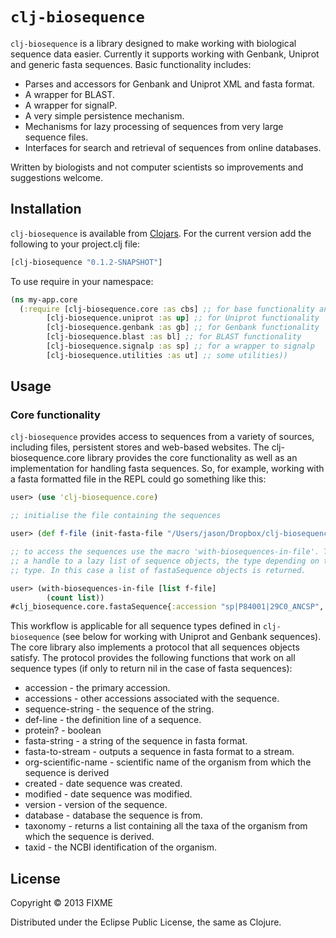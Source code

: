 # `clj-biosequence`

`clj-biosequence` is a library designed to make working with biological sequence data easier. Currently it supports working with Genbank, Uniprot and generic fasta sequences. Basic functionality includes:

- Parses and accessors for Genbank and Uniprot XML and fasta format.
- A wrapper for BLAST.
- A wrapper for signalP.
- A very simple persistence mechanism.
- Mechanisms for lazy processing of sequences from very large sequence files.
- Interfaces for search and retrieval of sequences from online databases.

Written by biologists and not computer scientists so improvements and
suggestions welcome.

## Installation

`clj-biosequence` is available from [Clojars](https://clojars.org/clj-biosequence). For the current version add the following to your project.clj file:

```clojure
[clj-biosequence "0.1.2-SNAPSHOT"]
```

To use require in your namespace:

```clojure
(ns my-app.core
  (:require [clj-biosequence.core :as cbs] ;; for base functionality and fasta
  	    [clj-biosequence.uniprot :as up] ;; for Uniprot functionality
	    [clj-biosequence.genbank :as gb] ;; for Genbank functionality
	    [clj-biosequence.blast :as bl] ;; for BLAST functionality
	    [clj-biosequence.signalp :as sp] ;; for a wrapper to signalp
	    [clj-biosequence.utilities :as ut] ;; some utilities))
```

## Usage

### Core functionality

`clj-biosequence` provides access to sequences from a variety of sources, including files, persistent stores and web-based websites. The clj-biosequence.core library provides the core functionality as well as an implementation for handling fasta sequences. So, for example, working with a fasta formatted file in the REPL could go something like this:

```clojure
user> (use 'clj-biosequence.core)

;; initialise the file containing the sequences

user> (def f-file (init-fasta-file "/Users/jason/Dropbox/clj-biosequence/test-files/bl-test.fa" :protein))

;; to access the sequences use the macro 'with-biosequences-in-file'. This provides
;; a handle to a lazy list of sequence objects, the type depending on the file
;; type. In this case a list of fastaSequence objects is returned.

user> (with-biosequences-in-file [list f-file]
        (count list))
#clj_biosequence.core.fastaSequence{:accession "sp|P84001|29C0_ANCSP", :description "U3-ctenitoxin-Asp1a (Fragment) OS=Ancylometes sp. PE=1 SV=1", :type :protein, :sequence "ANACTKQADCAEDECCLDNLFFKRPYCEMRYGAGKRCAAASVYKEDKDLY"}
```

This workflow is applicable for all sequence types defined in `clj-biosequence` (see below for working with Uniprot and Genbank sequences). The core library also implements a protocol that all sequences objects satisfy. The protocol provides the following functions that work on all sequence types (if only to return nil in the case of fasta sequences):

- accession - the primary accession.
- accessions - other accessions associated with the sequence.
- sequence-string - the sequence of the string.
- def-line - the definition line of a sequence.
- protein? - boolean
- fasta-string - a string of the sequence in fasta format.
- fasta-to-stream - outputs a sequence in fasta format to a stream.
- org-scientific-name - scientific name of the organism from which the sequence is derived
- created - date sequence was created.
- modified - date sequence was modified.
- version - version of the sequence.
- database - database the sequence is from.
- taxonomy - returns a list containing all the taxa of the organism from which the sequence is derived.
- taxid - the NCBI identification of the organism.


## License

Copyright © 2013 FIXME

Distributed under the Eclipse Public License, the same as Clojure.
